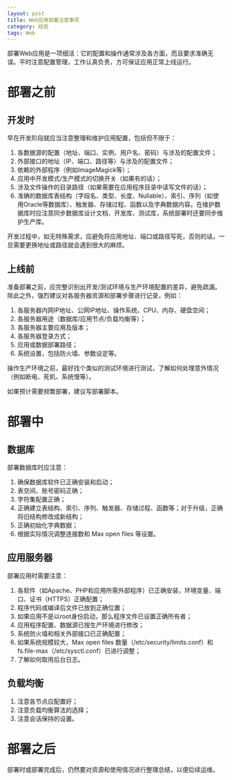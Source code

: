 ```yaml
---
layout: post
title: Web应用部署注意事项
category: 经验
tags: Web
---
```

部署Web应用是一项细活：它的配置和操作通常涉及各方面，而且要求准确无误。平时注意配置管理，工作认真负责，方可保证应用正常上线运行。
<!-- more --> 

# 部署之前

## 开发时

早在开发阶段就应当注意整理和维护应用配置，包括但不限于：

1. 各数据源的配置（地址、端口、实例、用户名、密码）与涉及的配置文件；
2. 外部接口的地址（IP、端口、路径等）与涉及的配置文件；
3. 依赖的外部程序（例如ImageMagick等）；
4. 应用中开发模式/生产模式的切换开关（如果有的话）；
5. 涉及文件操作的目录路径（如果需要在应用程序目录中读写文件的话）；
6. 准确的数据库表结构（字段名、类型、长度、Nullable）、索引、序列（如使用Oracle等数据库）、触发器、存储过程、函数以及字典数据内容。在维护数据库时应注意同步数据库设计文档、开发库、测试库，系统部署时还要同步维护生产库。

开发过程中，如无特殊需求，应避免将应用地址、端口或路径写死，否则的话，一旦需要更换地址或路径就会遇到很大的麻烦。

## 上线前

准备部署之前，应完整识别出开发/测试环境与生产环境配置的差异，避免疏漏。除此之外，强烈建议对各服务器资源和部署步骤进行记录，例如：

1. 各服务器内网IP地址、公网IP地址、操作系统、CPU、内存、硬盘空间；
2. 各服务器用途（数据库/应用节点/负载均衡等）；
3. 各服务器主要应用及版本；
4. 各服务器登录方式；
5. 应用或数据部署路径；
6. 系统设置，包括防火墙、参数设定等。

操作生产环境之前，最好找个类似的测试环境进行测试，了解如何处理意外情况（例如断电、死机、系统慢等）。

如果预计需要频繁部署，建议写部署脚本。

# 部署中

## 数据库

部署数据库时应注意：

1. 确保数据库软件已正确安装和启动；
2. 表空间、账号密码正确；
3. 字符集配置正确；
4. 正确建立表结构、索引、序列、触发器、存储过程、函数等；对于升级，正确将旧结构修改成新结构；
5. 正确初始化字典数据；
6. 根据实际情况调整连接数和 Max open files 等设置。

## 应用服务器

部署应用时需要注意：

1. 各软件（如Apache、PHP和应用所需外部程序）已正确安装，环境变量、端口、证书（HTTPS）正确配置；
2. 程序代码或编译后文件已放到正确位置；
3. 如果应用不是以root身份启动，那么程序文件已设置正确所有者；
4. 应用程序配置、数据源已按生产环境进行修改；
5. 系统防火墙和相关外部接口已正确配置；
6. 如果系统规模较大，Max open files 数量（/etc/security/limits.conf）和 fs.file-max（/etc/sysctl.conf）已进行调整；
7. 了解如何取用后台日志。

## 负载均衡

1. 注意各节点应配置好；
2. 注意负载均衡算法的选择；
3. 注意会话保持的设置。

# 部署之后

部署时或部署完成后，仍然要对资源和使用情况进行整理总结，以便后续运维。
